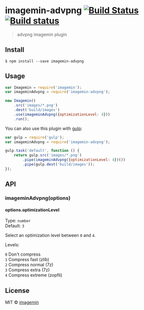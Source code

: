 # imagemin-advpng [![Build Status](http://img.shields.io/travis/imagemin/imagemin-advpng.svg?style=flat)](https://travis-ci.org/imagemin/imagemin-advpng) [![Build status](https://ci.appveyor.com/api/projects/status/8vw4a6jtvhao3jev?svg=true)](https://ci.appveyor.com/project/ShinnosukeWatanabe/imagemin-advpng)

> advpng imagemin plugin


## Install

```
$ npm install --save imagemin-advpng
```


## Usage

```js
var Imagemin = require('imagemin');
var imageminAdvpng = require('imagemin-advpng');

new Imagemin()
	.src('images/*.png')
	.dest('build/images')
	.use(imageminAdvpng({optimizationLevel: 4}))
	.run();
```

You can also use this plugin with [gulp](http://gulpjs.com):

```js
var gulp = require('gulp');
var imageminAdvpng = require('imagemin-advpng');

gulp.task('default', function () {
	return gulp.src('images/*.png')
		.pipe(imageminAdvpng({optimizationLevel: 4})())
		.pipe(gulp.dest('build/images'));
});
```


## API

### imageminAdvpng(options)

#### options.optimizationLevel

Type: `number`  
Default: `3`

Select an optimization level between `0` and `4`.

Levels:

`0` Don't compress  
`1` Compress fast (zlib)  
`2` Compress normal (7z)  
`3` Compress extra (7z)  
`4` Compress extreme (zopfli)


## License

MIT © [imagemin](https://github.com/imagemin)
